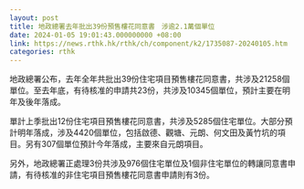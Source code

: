 ```yaml
---
layout: post
title: 地政總署去年批出39份預售樓花同意書　涉逾2.1萬個單位
date: 2024-01-05 19:01:43.000000000 +08:00
link: https://news.rthk.hk/rthk/ch/component/k2/1735087-20240105.htm
categories: rthk
---
```


地政總署公布，去年全年共批出39份住宅項目預售樓花同意書，共涉及21258個單位。至去年底，有待核准的申請共23份，共涉及10345個單位，預計主要在明年及後年落成。

單計上季批出12份住宅項目預售樓花同意書，共涉及5285個住宅單位。大部分預計明年落成，涉及4420個單位，包括啟德、觀塘、元朗、何文田及黃竹坑的項目。另有307個單位預計今年落成，主要來自元朗項目。

另外，地政總署正處理3份共涉及976個住宅單位及1個非住宅單位的轉讓同意書申請，有待核准的非住宅項目預售樓花同意書申請則有3份。
